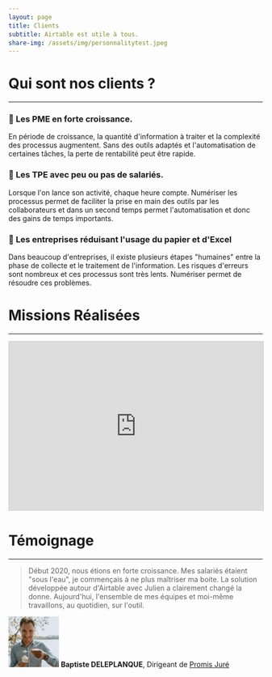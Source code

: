```yaml
---
layout: page
title: Clients
subtitle: Airtable est utile à tous.
share-img: /assets/img/personnalitytest.jpeg
---
```


# Qui sont nos clients ?

---

### 🚀 Les PME en forte croissance.

En période de croissance, la quantité d'information à traiter et la complexité des processus augmentent. Sans des outils adaptés et l'automatisation de certaines tâches, la perte de rentabilité peut être rapide.

### 💪 Les TPE avec peu ou pas de salariés.

Lorsque l'on lance son activité, chaque heure compte. Numériser les processus permet de faciliter la prise en main des outils par les collaborateurs et dans un second temps permet l'automatisation et donc des gains de temps importants.

### 📘 Les entreprises réduisant l'usage du papier et d'Excel

Dans beaucoup d'entreprises, il existe plusieurs étapes "humaines" entre la phase de collecte et le traitement de l'information. Les risques d'erreurs sont nombreux et ces processus sont très lents. Numériser permet de résoudre ces problèmes.


# Missions Réalisées

---

<iframe class="airtable-embed" src="https://airtable.com/embed/shridOtU1hUUXVPyS?backgroundColor=red&viewControls=on" frameborder="0" onmousewheel="" width="100%" height="333" style="background: transparent; border: 1px solid #ccc;"></iframe>

# Témoignage

---

> Début 2020, nous étions en forte croissance. Mes salariés étaient "sous l'eau", je commençais à ne plus maîtriser ma boite. La solution développée autour d'Airtable avec Julien a clairement changé la donne. Aujourd'hui, l'ensemble de mes équipes et moi-même travaillons, au quotidien, sur l'outil.

<img src="/assets/img/page-clients/baptiste-pj2.png" width="100px" height="100px" />   **Baptiste DELEPLANQUE**, Dirigeant de [Promis Juré](https://promis-jure.fr/)

<br/>

